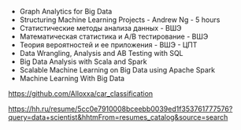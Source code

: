 * Graph Analytics for Big Data
* Structuring Machine Learning Projects - Andrew Ng - 5 hours
* Статистические методы анализа данных - ВШЭ
* Математическая статистика и А/В тестирование - ВШЭ
* Теория вероятностей и ее приложения - ВШЭ - ЦПТ
* Data Wrangling, Analysis and AB Testing with SQL
* Big Data Analysis with Scala and Spark
* Scalable Machine Learning on Big Data using Apache Spark
* Machine Learning With Big Data

https://github.com/Alloxxa/car_classification

https://hh.ru/resume/5cc0e7910008bceebb0039ed1f353761777576?query=data+scientist&hhtmFrom=resumes_catalog&source=search
